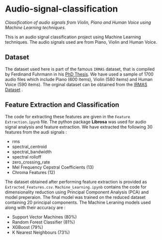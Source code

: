 # Audio-signal-classification

*Classification of audio signals from Violin, Piano and Human Voice using Machine Learning techniques.*

This is an audio signal classification project using Machine Learning techniques. The audio signals used are from Piano, Violin and Human Voice.

## Dataset

The dataset used here is part of the famous `IRMAS` dataset, that is compiled by Ferdinand Fuhrmann in his [PhD Thesis](https://ismir2012.ismir.net/event/papers/559_ISMIR_2012.pdf). We have used a sample of 1700 audio files which include Piano (600 items), Violin (580 items) and Human Voice (590 items). The orginal dataset can be obtained from the [IRMAS Dataset](https://www.upf.edu/web/mtg/irmas) .

## Feature Extraction and Classification

The code for extracting these features are given in the `Feature Extraction.ipynb` file. The python package **Librosa** was used for audio signal analysis and feature extraction. We have extracted the following 30 features from the audi signals :

* rms
* spectral_centroid
* spectral_bandwidth
* spectral rolloff
* zero_crossing_rate
* Mel Frequency Cepstral Coefficients (13)
* Chroma Features (12)

The dataset obtained after performing feature extraction is provided as `Extracted_Features.csv`.
`Machine_Learning.ipynb` contains the code for dimensionality reduction using Principal Component Analysis (PCA) and model preperaion. The final model was trained on the reduced dataset containing 20 principal components. The Machine Leraning models used along with their accuracy are :

* Support Vector Machines (80%)
* Random Forest Classifier (81%)
* XGBoost (79%)
* K Nearest Neighbours (73%)


  


